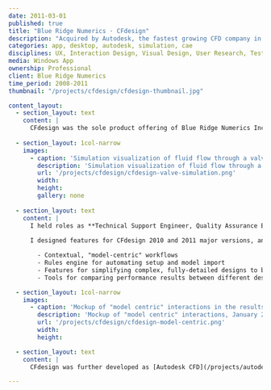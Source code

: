 ```yaml
---
date: 2011-03-01
published: true
title: "Blue Ridge Numerics · CFdesign"
description: "Acquired by Autodesk, the fastest growing CFD company in the world"
categories: app, desktop, autodesk, simulation, cae
disciplines: UX, Interaction Design, Visual Design, User Research, Testing, Support
media: Windows App
ownership: Professional
client: Blue Ridge Numerics
time_period: 2008-2011
thumbnail: "/projects/cfdesign/cfdesign-thumbnail.jpg"

content_layout:
  - section_layout: text
    content: |
      CFdesign was the sole product offering of Blue Ridge Numerics Inc which was acquired by Autodesk (March 2011). This software package enabled engineers to simulate fluid flow, heat transfer, and electronics cooling. At the time, Blue Ridge Numerics was one of the 500 fastest growing companies in North America and the fastest growing CFD software company in the world.
  
  - section_layout: 1col-narrow
    images:
      - caption: 'Simulation visualization of fluid flow through a valve generated with CFdesign'
        description: 'Simulation visualization of fluid flow through a valve using CFdesign'
        url: '/projects/cfdesign/cfdesign-valve-simulation.png'
        width:
        height:
        gallery: none
        
  - section_layout: text
    content: |
      I held roles as **Technical Support Engineer, Quality Assurance Engineer, and Product Designer**. 
      
      I designed features for CFdesign 2010 and 2011 major versions, and various improvements to quarterly minor releases including:

        - Contextual, "model-centric" workflows
        - Rules engine for automating setup and model import
        - Features for simplifying complex, fully-detailed designs to be simulation ready
        - Tools for comparing performance results between different designs & operating conditions

  - section_layout: 1col-narrow
    images:
      - caption: 'Mockup of "model centric" interactions in the results environment, January 2010; previously interactions were all via a top menubar or side panel list/tree views'
        description: 'Mockup of "model centric" interactions, January 2010'
        url: '/projects/cfdesign/cfdesign-model-centric.png'
        width:
        height:

  - section_layout: text
    content: |
      CFdesign was further developed as [Autodesk CFD](/projects/autodesk-cfd/) after being acquired and I transitioned over as a UX Designer.

---
```


